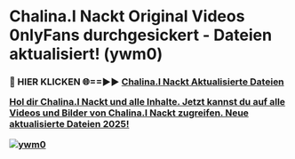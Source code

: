 # Chalina.I Nackt Original Videos 0nlyFans durchgesickert - Dateien aktualisiert! (ywm0)

<h3>🔴 HIER KLICKEN 🌐==►► <a href="https://tinyurl.com/h6vf6nb8" rel="nofollow">Chalina.I Nackt Aktualisierte Dateien

Hol dir Chalina.I Nackt und alle Inhalte. Jetzt kannst du auf alle Videos und Bilder von Chalina.I Nackt zugreifen. Neue aktualisierte Dateien 2025!

[![ywm0](https://i.imgur.com/sD4kR3V.gif)](https://tinyurl.com/h6vf6nb8)
